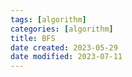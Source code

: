 ```yaml
---
tags: [algorithm]
categories: [algorithm]
title: BFS
date created: 2023-05-29
date modified: 2023-07-11
---
```

